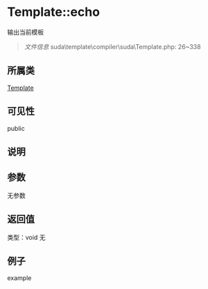 # Template::echo
输出当前模板
> *文件信息* suda\template\compiler\suda\Template.php: 26~338
## 所属类 

[Template](../Template.md)

## 可见性

  public  
## 说明



## 参数

无参数

## 返回值
类型：void
无

## 例子

example